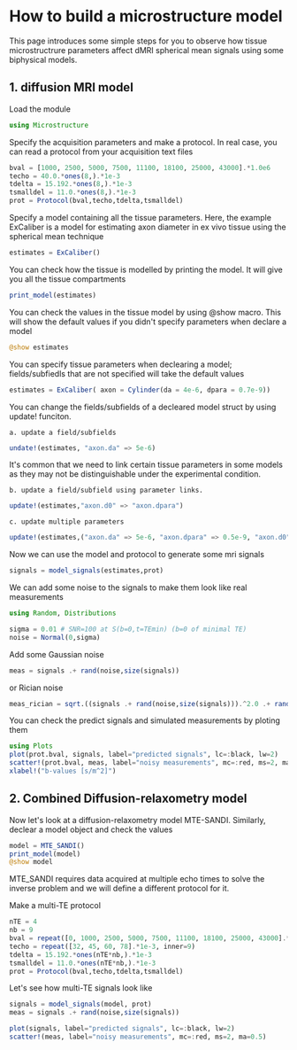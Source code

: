 # How to build a microstructure model

This page introduces some simple steps for you to observe how tissue microstructrure parameters affect dMRI spherical mean signals using some biphysical models. 

## 1. diffusion MRI model

Load the module

````julia
using Microstructure
````

Specify the acquisition parameters and make a protocol. In real case, you can read a protocol from your acquisition text files

````julia
bval = [1000, 2500, 5000, 7500, 11100, 18100, 25000, 43000].*1.0e6
techo = 40.0.*ones(8,).*1e-3
tdelta = 15.192.*ones(8,).*1e-3
tsmalldel = 11.0.*ones(8,).*1e-3
prot = Protocol(bval,techo,tdelta,tsmalldel)
````

Specify a model containing all the tissue parameters. Here, the example ExCaliber is a model for estimating axon diameter in ex vivo tissue using the spherical mean technique

````julia
estimates = ExCaliber()
````

You can check how the tissue is modelled by printing the model. It will give you all the tissue compartments

````julia
print_model(estimates)
````

You can check the values in the tissue model by using @show macro.
This will show the default values if you didn't specify parameters when declare a model

````julia
@show estimates
````

You can specify tissue parameters when declearing a model; fields/subfiedls that are not specified will take the default values

````julia
estimates = ExCaliber( axon = Cylinder(da = 4e-6, dpara = 0.7e-9))
````

You can change the fields/subfields of a decleared model struct by using update! funciton.

    a. update a field/subfields
````julia
undate!(estimates, "axon.da" => 5e-6)
````

It's common that we need to link certain tissue parameters in some models as they may not be distinguishable under the experimental condition.

    b. update a field/subfield using parameter links.
````julia
update!(estimates,"axon.d0" => "axon.dpara")
````

    c. update multiple parameters
````julia
update!(estimates,("axon.da" => 5e-6, "axon.dpara" => 0.5e-9, "axon.d0" => "axon.dpara", "extra.dpara" => "axon.dpara"))
````

Now we can use the model and protocol to generate some mri signals

````julia
signals = model_signals(estimates,prot)
````

We can add some noise to the signals to make them look like real measurements

````julia
using Random, Distributions

sigma = 0.01 # SNR=100 at S(b=0,t=TEmin) (b=0 of minimal TE)
noise = Normal(0,sigma)
````

Add some Gaussian noise

````julia
meas = signals .+ rand(noise,size(signals))
````

or Rician noise

````julia
meas_rician = sqrt.((signals .+ rand(noise,size(signals))).^2.0 .+ rand(noise,size(signals)).^2.0)
````

You can check the predict signals and simulated measurements by ploting them

````julia
using Plots
plot(prot.bval, signals, label="predicted signals", lc=:black, lw=2)
scatter!(prot.bval, meas, label="noisy measurements", mc=:red, ms=2, ma=0.5)
xlabel!("b-values [s/m^2]")
````
## 2. Combined Diffusion-relaxometry model 

Now let's look at a diffusion-relaxometry model MTE-SANDI. Similarly, declear a model object and check the values

````julia
model = MTE_SANDI()
print_model(model)
@show model
````

MTE_SANDI requires data acquired at multiple echo times to solve the inverse problem and we will define a different protocol for it.

Make a multi-TE protocol

````julia
nTE = 4
nb = 9
bval = repeat([0, 1000, 2500, 5000, 7500, 11100, 18100, 25000, 43000].*1.0e6, outer=nTE)
techo = repeat([32, 45, 60, 78].*1e-3, inner=9)
tdelta = 15.192.*ones(nTE*nb,).*1e-3
tsmalldel = 11.0.*ones(nTE*nb,).*1e-3
prot = Protocol(bval,techo,tdelta,tsmalldel)
````

Let's see how multi-TE signals look like

````julia
signals = model_signals(model, prot)
meas = signals .+ rand(noise,size(signals))

plot(signals, label="predicted signals", lc=:black, lw=2)
scatter!(meas, label="noisy measurements", mc=:red, ms=2, ma=0.5)
````



